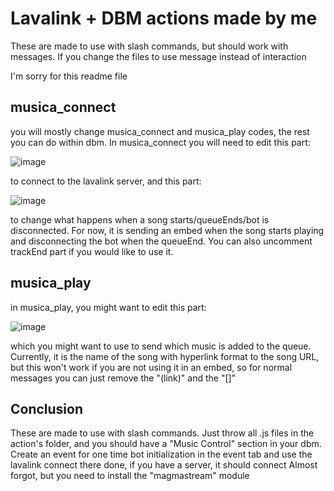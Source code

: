 # Lavalink + DBM actions made by me

These are made to use with slash commands, but should work with messages. If you change the files to use message instead of interaction

I'm sorry for this readme file

## musica_connect

you will mostly change musica_connect and musica_play codes, the rest you can do within dbm. In musica_connect you will need to edit this part:

![image](https://github.com/Caio-Sc/lavalink---dbm/assets/53196995/38cd0eb3-46a7-43c6-b850-d920c52f16e1)


to connect to the lavalink server, and this part:

![image](https://github.com/Caio-Sc/lavalink---dbm/assets/53196995/6e6b4a0b-ecfc-45fc-9f06-0d5fc86f7942)


to change what happens when a song starts/queueEnds/bot is disconnected. For now, it is sending an embed when the song starts playing and disconnecting the bot when the queueEnd. You can also uncomment trackEnd part if you would like to use it.

## musica_play

in musica_play, you might want to edit this part:

![image](https://github.com/Caio-Sc/lavalink---dbm/assets/53196995/e690ac62-bebe-43a4-a1de-50b76cf2208e)


which you might want to use to send which music is added to the queue. Currently, it is the name of the song with hyperlink format to the song URL, but this won't work if you are not using it in an embed, so for normal messages you can just remove the "(link)" and the "\[]"

## Conclusion

These are made to use with slash commands. Just throw all .js files in the action's folder, and you should have a "Music Control" section in your dbm.
Create an event for one time bot initialization in the event tab and use the lavalink connect there
done, if you have a server, it should connect
Almost forgot, but you need to install the "magmastream" module
